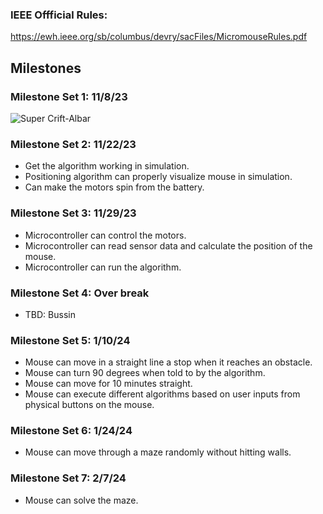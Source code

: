 ### IEEE Offficial Rules: 
https://ewh.ieee.org/sb/columbus/devry/sacFiles/MicromouseRules.pdf

## Milestones

### Milestone Set 1: 11/8/23
![Super Crift-Albar](https://github.com/UBIEEE/Salty_Capybara_Proposal_Example/assets/125399829/cb61ea73-424d-4ce2-9563-fce2a8e23ae2)


### Milestone Set 2: 11/22/23
* Get the algorithm working in simulation. 
* Positioning algorithm can properly visualize mouse in simulation.
* Can make the motors spin from the battery.

### Milestone Set 3: 11/29/23
* Microcontroller can control the motors. 
* Microcontroller can read sensor data and calculate the position of the mouse.
* Microcontroller can run the algorithm.

### Milestone Set 4: Over break
* TBD: Bussin

### Milestone Set 5: 1/10/24
* Mouse can move in a straight line a stop when it reaches an obstacle.
* Mouse can turn 90 degrees when told to by the algorithm.
* Mouse can move for 10 minutes straight. 
* Mouse can execute different algorithms based on user inputs from physical buttons on the mouse. 

### Milestone Set 6: 1/24/24
* Mouse can move through a maze randomly without hitting walls.

### Milestone Set 7: 2/7/24
* Mouse can solve the maze. 
